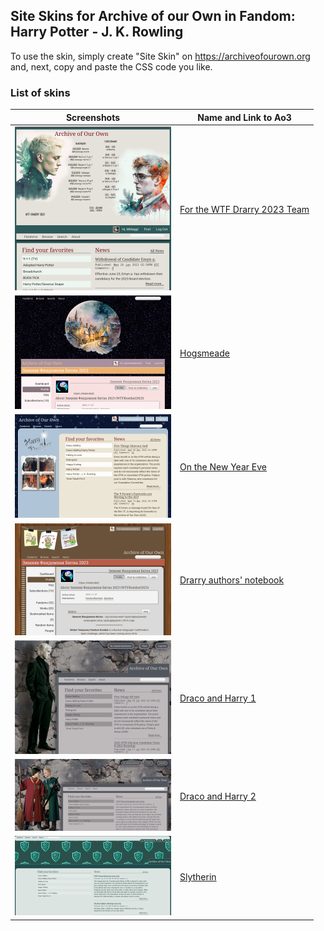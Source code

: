## Site Skins for Archive of our Own in Fandom: Harry Potter - J. K. Rowling
To use the skin, simply create "Site Skin" on https://archiveofourown.org and, next, copy and paste the CSS code you like.

### List of skins
| Screenshots | Name and Link to Ao3 |
| --- | --- |
| ![For the WTF Drarry 2023 Team](https://github.com/Ao3SiteSkins/HP-skins/blob/main/Screenshots/WTFDrarry2023Team.png "For the WTF Drarry 2023 Team") | <a href="https://archiveofourown.org/works/48248683">For the WTF Drarry 2023 Team</a> |
| ![Hogsmeade](https://github.com/Ao3SiteSkins/HP-skins/blob/main/Screenshots/Hogsmeade.png "Hogsmeade") | <a href="https://archiveofourown.org/works/44863879">Hogsmeade</a> |
| ![On the New Year Eve](https://github.com/Ao3SiteSkins/HP-skins/blob/main/Screenshots/OntheNewYearEve.png "On the New Year Eve") | <a href="https://archiveofourown.org/works/44863645">On the New Year Eve</a> |
| ![Drarry authors notebook](https://github.com/Ao3SiteSkins/HP-skins/blob/main/Screenshots/Drarryauthorsnotebook.png "Drarry authors notebook") | <a href="https://archiveofourown.org/works/44857570">Drarry authors' notebook</a> |
| ![Draco and Harry 1](https://github.com/Ao3SiteSkins/HP-skins/blob/main/Screenshots/DracoandHarry1.png "Draco and Harry 1") | <a href="https://archiveofourown.org/works/40817322">Draco and Harry 1</a> |
| ![Draco and Harry 2](https://github.com/Ao3SiteSkins/HP-skins/blob/main/Screenshots/DracoandHarry2.png "Draco and Harry 2") | <a href="https://archiveofourown.org/works/40817322">Draco and Harry 2</a> |
| ![Slytherin](https://github.com/Ao3SiteSkins/HP-skins/blob/main/Screenshots/Slytherin.png "Slytherin") | <a href="https://archiveofourown.org/works/40816242">Slytherin</a> |



